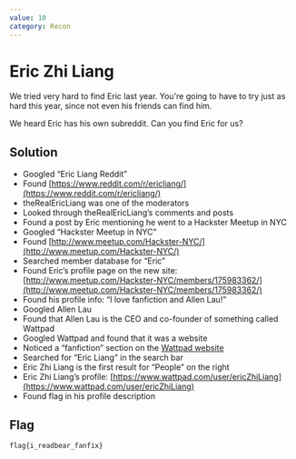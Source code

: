 ```yaml
---
value: 10
category: Recon
---
```


# Eric Zhi Liang

We tried very hard to find Eric last year. You're going to have to try just as hard this year, since not even his friends can find him.

We heard Eric has his own subreddit. Can you find Eric for us?

## Solution

- Googled “Eric Liang Reddit”
- Found [https://www.reddit.com/r/ericliang/](https://www.reddit.com/r/ericliang/)
- theRealEricLiang was one of the moderators
- Looked through theRealEricLiang’s comments and posts
- Found a post by Eric mentioning he went to a Hackster Meetup in NYC
- Googled “Hackster Meetup in NYC”
- Found [http://www.meetup.com/Hackster-NYC/](http://www.meetup.com/Hackster-NYC/)
- Searched member database for “Eric”
- Found Eric’s profile page on the new site: [http://www.meetup.com/Hackster-NYC/members/175983362/](http://www.meetup.com/Hackster-NYC/members/175983362/)
- Found his profile info: “I love fanfiction and Allen Lau!”
- Googled Allen Lau
- Found that Allen Lau is the CEO and co-founder of something called Wattpad
- Googled Wattpad and found that it was a website
- Noticed a “fanfiction” section on the [Wattpad website](https://www.wattpad.com/stories/fanfiction)
- Searched for “Eric Liang” in the search bar 
- Eric Zhi Liang is the first result for “People” on the right
- Eric Zhi Liang’s profile: [https://www.wattpad.com/user/ericZhiLiang](https://www.wattpad.com/user/ericZhiLiang)
- Found flag in his profile description

## Flag

	flag{i_readbear_fanfix}
